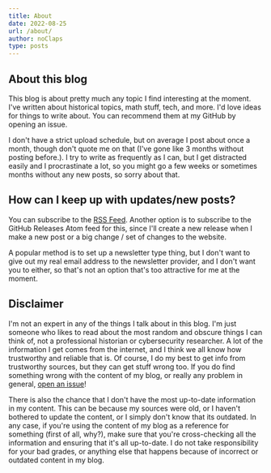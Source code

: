 ```yaml
---
title: About
date: 2022-08-25
url: /about/
author: noClaps
type: posts
---
```


## About this blog
This blog is about pretty much any topic I find interesting at the moment. I've written about historical topics, math stuff, tech, and more. I'd love ideas for things to write about. You can recommend them at my GitHub by opening an issue.

I don't have a strict upload schedule, but on average I post about once a month, though don't quote me on that (I've gone like 3 months without posting before.). I try to write as frequently as I can, but I get distracted easily and I procrastinate a lot, so you might go a few weeks or sometimes months without any new posts, so sorry about that.

## How can I keep up with updates/new posts?
You can subscribe to the [RSS Feed](/index.xml). Another option is to subscribe to the GitHub Releases Atom feed for this, since I'll create a new release when I make a new post or a big change / set of changes to the website.

A popular method is to set up a newsletter type thing, but I don't want to give out my real email address to the newsletter provider, and I don't want you to either, so that's not an option that's too attractive for me at the moment.

## Disclaimer
I'm not an expert in any of the things I talk about in this blog. I'm just someone who likes to read about the most random and obscure things I can think of, not a professional historian or cybersecurity researcher. A lot of the information I get comes from the internet, and I think we all know how trustworthy and reliable that is. Of course, I do my best to get info from trustworthy sources, but they can get stuff wrong too. If you do find something wrong with the content of my blog, or really any problem in general, [open an issue](https://github.com/noClaps/blog/issues/new/choose)!

There is also the chance that I don't have the most up-to-date information in my content. This can be because my sources were old, or I haven't bothered to update the content, or I simply don't know that its outdated. In any case, if you're using the content of my blog as a reference for something (first of all, why?), make sure that you're cross-checking all the information and ensuring that it's all up-to-date. I do not take responsibility for your bad grades, or anything else that happens because of incorrect or outdated content in my blog.